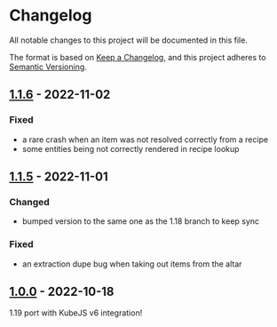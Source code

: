 # Changelog

All notable changes to this project will be documented in this file.

The format is based on [Keep a Changelog],
and this project adheres to [Semantic Versioning].

## [1.1.6] - 2022-11-02

### Fixed
- a rare crash when an item was not resolved correctly from a recipe
- some entities being not correctly rendered in recipe lookup

## [1.1.5] - 2022-11-01

### Changed
- bumped version to the same one as the 1.18 branch to keep sync

### Fixed
- an extraction dupe bug when taking out items from the altar

## [1.0.0] - 2022-10-18

1.19 port with KubeJS v6 integration!

<!-- Links -->
[keep a changelog]: https://keepachangelog.com/en/1.0.0/
[semantic versioning]: https://semver.org/spec/v2.0.0.html

<!-- Versions -->
[1.1.6]: https://github.com/AlmostReliable/summoningrituals-forge/releases/tag/v1.19-1.1.6
[1.1.5]: https://github.com/AlmostReliable/summoningrituals-forge/releases/tag/v1.19-1.1.5
[1.0.0]: https://github.com/AlmostReliable/summoningrituals-forge/releases/tag/v1.19-1.0.0
